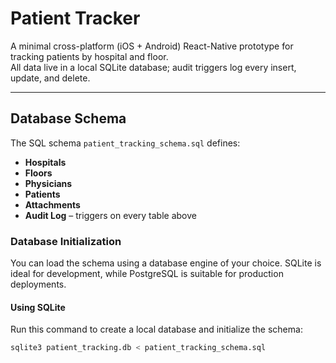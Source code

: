 # Patient Tracker

A minimal cross-platform (iOS + Android) React-Native prototype for tracking patients by hospital and floor.  
All data live in a local SQLite database; audit triggers log every insert, update, and delete.

---

## Database Schema

The SQL schema `patient_tracking_schema.sql` defines:

- **Hospitals**
- **Floors**
- **Physicians**
- **Patients**
- **Attachments**
- **Audit Log** – triggers on every table above

### Database Initialization

You can load the schema using a database engine of your choice. SQLite is ideal for development, while PostgreSQL is suitable for production deployments.

#### Using SQLite

Run this command to create a local database and initialize the schema:

```bash
sqlite3 patient_tracking.db < patient_tracking_schema.sql
